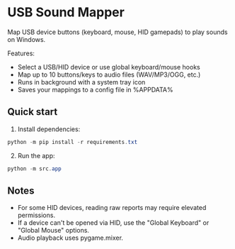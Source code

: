 # USB Sound Mapper

Map USB device buttons (keyboard, mouse, HID gamepads) to play sounds on Windows.

Features:
- Select a USB/HID device or use global keyboard/mouse hooks
- Map up to 10 buttons/keys to audio files (WAV/MP3/OGG, etc.)
- Runs in background with a system tray icon
- Saves your mappings to a config file in %APPDATA%

## Quick start

1. Install dependencies:

```powershell
python -m pip install -r requirements.txt
```

2. Run the app:

```powershell
python -m src.app
```

## Notes
- For some HID devices, reading raw reports may require elevated permissions.
- If a device can't be opened via HID, use the "Global Keyboard" or "Global Mouse" options.
- Audio playback uses pygame.mixer.

